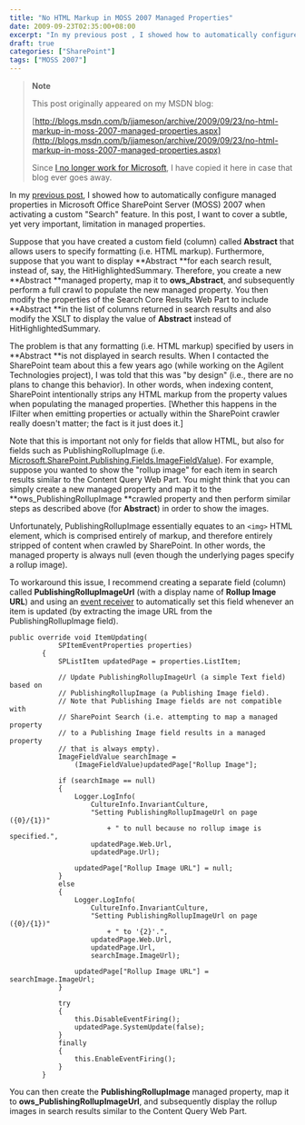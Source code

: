 ```yaml
---
title: "No HTML Markup in MOSS 2007 Managed Properties"
date: 2009-09-23T02:35:00+08:00
excerpt: "In my previous post , I showed how to automatically configure managed properties in Microsoft Office SharePoint Server (MOSS) 2007 when activating a custom \"Search\" feature. In this post, I want to cover a subtle, yet very important, limitation in managed..."
draft: true
categories: ["SharePoint"]
tags: ["MOSS 2007"]
---
```


> **Note**
> 
> This post originally appeared on my MSDN blog:  
>   
> 
> [http://blogs.msdn.com/b/jjameson/archive/2009/09/23/no-html-markup-in-moss-2007-managed-properties.aspx](http://blogs.msdn.com/b/jjameson/archive/2009/09/23/no-html-markup-in-moss-2007-managed-properties.aspx)
> 
> Since [I no longer work for Microsoft](/blog/jjameson/archive/2011/09/02/last-day-with-microsoft.aspx), I have copied it here in case that blog ever goes away.


In my [previous post](/blog/jjameson/archive/2009/09/23/configuring-managed-properties-in-moss-2007.aspx), I showed how to automatically configure managed properties in Microsoft Office SharePoint Server (MOSS) 2007 when activating a custom "Search" feature. In this post, I want to cover a subtle, yet very important, limitation in managed properties.

Suppose that you have created a custom field (column) called **Abstract** that allows users to specify formatting (i.e. HTML markup). Furthermore, suppose that you want to display **Abstract **for each search result, instead of, say, the HitHighlightedSummary. Therefore, you create a new **Abstract **managed property, map it to **ows\_Abstract**, and subsequently perform a full crawl to populate the new managed property. You then modify the properties of the Search Core Results Web Part to include **Abstract **in the list of columns returned in search results and also modify the XSLT to display the value of **Abstract** instead of HitHighlightedSummary.

The problem is that any formatting (i.e. HTML markup) specified by users in **Abstract **is not displayed in search results. When I contacted the SharePoint team about this a few years ago (while working on the Agilent Technologies project), I was told that this was "by design" (i.e., there are no plans to change this behavior). In other words, when indexing content, SharePoint intentionally strips any HTML markup from the property values when populating the managed properties. [Whether this happens in the IFilter when emitting properties or actually within the SharePoint crawler really doesn't matter; the fact is it just does it.]

Note that this is important not only for fields that allow HTML, but also for fields such as PublishingRollupImage (i.e. [Microsoft.SharePoint.Publishing.Fields.ImageFieldValue](http://msdn.microsoft.com/en-us/library/microsoft.sharepoint.publishing.fields.imagefieldvalue.aspx)). For example, suppose you wanted to show the "rollup image" for each item in search results similar to the Content Query Web Part. You might think that you can simply create a new managed property and map it to the **ows\_PublishingRollupImage **crawled property and then perform similar steps as described above (for **Abstract**) in order to show the images.

Unfortunately, PublishingRollupImage essentially equates to an `<img>` HTML element, which is comprised entirely of markup, and therefore entirely stripped of content when crawled by SharePoint. In other words, the managed property is always null (even though the underlying pages specify a rollup image).

To workaround this issue, I recommend creating a separate field (column) called **PublishingRollupImageUrl** (with a display name of **Rollup Image URL**) and using an [event receiver](http://msdn.microsoft.com/en-us/library/microsoft.sharepoint.spitemeventreceiver.aspx) to automatically set this field whenever an item is updated (by extracting the image URL from the PublishingRollupImage field).


    public override void ItemUpdating(
                SPItemEventProperties properties)
            {
                SPListItem updatedPage = properties.ListItem;
    
                // Update PublishingRollupImageUrl (a simple Text field) based on
                // PublishingRollupImage (a Publishing Image field).
                // Note that Publishing Image fields are not compatible with
                // SharePoint Search (i.e. attempting to map a managed property
                // to a Publishing Image field results in a managed property
                // that is always empty).
                ImageFieldValue searchImage =
                    (ImageFieldValue)updatedPage["Rollup Image"];
    
                if (searchImage == null)
                {
                    Logger.LogInfo(
                        CultureInfo.InvariantCulture,
                        "Setting PublishingRollupImageUrl on page ({0}/{1})"
                            + " to null because no rollup image is specified.",
                        updatedPage.Web.Url,
                        updatedPage.Url);
    
                    updatedPage["Rollup Image URL"] = null;
                }
                else
                {
                    Logger.LogInfo(
                        CultureInfo.InvariantCulture,
                        "Setting PublishingRollupImageUrl on page ({0}/{1})"
                            + " to '{2}'.",
                        updatedPage.Web.Url,
                        updatedPage.Url,
                        searchImage.ImageUrl);
    
                    updatedPage["Rollup Image URL"] = searchImage.ImageUrl;
                }
    
                try
                {
                    this.DisableEventFiring();
                    updatedPage.SystemUpdate(false);
                }
                finally
                {
                    this.EnableEventFiring();
                }
            }


You can then create the **PublishingRollupImage** managed property, map it to **ows\_PublishingRollupImageUrl**, and subsequently display the rollup images in search results similar to the Content Query Web Part.

